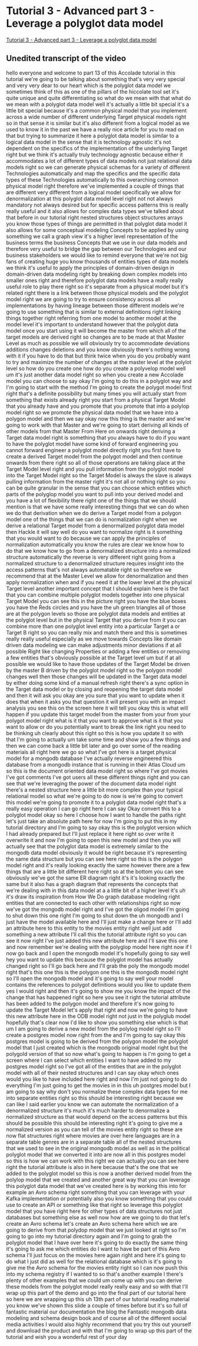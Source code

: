 
# Tutorial 3 - Advanced part 3 - Leverage a polyglot data model

[Tutorial 3 - Advanced part 3 - Leverage a polyglot data model](https://community.hackolade.com/slides/slide/leverage-a-polyglot-data-model-23?fullscreen=1)

## Unedited transcript of the video

hello everyone and welcome to part 13 of this Accolade tutorial in this tutorial we're going to be talking about something that's very very special and very very dear to our heart which is the polyglot data model we sometimes think of this as one of the pillars of the hiccolate tool set it's quite unique and quite differentiating so what do we mean with that what do we mean with a polyglot data model well it's actually a little bit special it's a little bit special because it's a common physical model that you implement across a wide number of different underlying Target physical models right so in that sense it is similar but it's also different from a logical model as we used to know it in the past we have a really nice article for you to read on that but trying to summarize it here a polyglot data model is similar to a logical data model in the sense that it is technology agnostic it's not dependent on the specifics of the implementation of the underlying Target right but we think it's actually truly technology agnostic because either it accommodates a lot of different types of data models not just relational data models right so we can generate physical schemas for a variety of different Technologies automatically and map the specifics and the specific data types of these Technologies automatically to this overarching common physical model right therefore we've implemented a couple of things that are different very different from a logical model specifically we allow for denormalization at this polyglot data model level right not not always mandatory not always desired but for specific access patterns this is really really useful and it also allows for complex data types we've talked about that before in our tutorial right nested structures object structures arrays you know those types of things are permitted in that polyglot data model it also allows for some conceptual modeling Concepts to be applied by using something we call a graph view it's a higher level representation of the business terms the business Concepts that we use in our data models and therefore very useful to bridge the gap between our Technologies and our business stakeholders we would like to remind everyone that we're not big fans of creating huge you know thousands of entities types of data models we think it's useful to apply the principles of domain-driven design in domain-driven data modeling right by breaking down complex models into smaller ones right and therefore polyglot data models have a really really useful role to play there right so it's separate from a physical model but it's related right there is a link between those physical models and the polyglot model right we are going to try to ensure consistency across all implementations by having lineage between those different models we're going to use something that is similar to external definitions right linking things together right referring from one model to another model at the model level it's important to understand however that the polyglot data model once you start using it will become the master from which all of the target models are derived right so changes are to be made at that Master Level as much as possible we will obviously try to accommodate deviations additions changes deletions and you know obviously there's nothing wrong with it if you have to do that but think twice when you do you probably want to try and maximize the number of changes at the master level at the polylot level so how do you create one how do you create a polyvelop model well um it's just another data model right so when you create a new Accolade model you can choose to say okay I'm going to do this in a polyglot way and I'm going to start with the method I'm going to create the polygot model first right that's a definite possibility but many times you will actually start from something that exists already right you start from a physical Target Model that you already have and you promote that you promote that into a polylop model right so we promote the physical data model that we have into a polygon model and then we say okay now this thing is the master and we're going to work with that Master and we're going to start deriving all kinds of other models from that Master From Here on onwards right deriving a Target data model right is something that you always have to do if you want to have the polyglot model have some kind of forward engineering you cannot forward engineer a polyglot model directly right you first have to create a derived Target model from the polygot model and then continue onwards from there right so all of those operations are taking place at the Target Model level right and you pull information from the polyglot model into the Target Model right so the Target Model is always the slave is always pulling information from the master right it's not all or nothing right so you can be quite granular in the sense that you can choose which entities which parts of the polyglop model you want to pull into your derived model and you have a lot of flexibility there right one of the things that we should mention is that we have some really interesting things that we can do when we do that derivation when we do derive a Target model from a polygon model one of the things that we can do is normalization right when we derive a relational Target model from a denormalized polyglot data model then Hackle it will say well do you want to normalize right is it something that you would want to do because we can apply the principles of normalization automatically you know the rules are clear we know how to do that we know how to go from a denormalized structure into a normalized structure automatically the reverse is very different right going from a normalized structure to a denormalized structure requires insight into the access patterns that's not always automatable right so therefore we recommend that at the Master Level we allow for denormalization and then apply normalization when and if you need it at the lower level at the physical Target level another important concept that I should explain here is the fact that you can combine multiple polyglot models together into one physical Target Model you can see this in the picture right you have the blue boxes you have the Reds circles and you have the uh green triangles all of those are at the polygon levels so those are polyglot data models and entities at the polyglot level but in the physical Target that you derive from it you can combine more than one polyglot level entity into a particular Target a or Target B right so you can really mix and match there and this is sometimes really really useful especially as we move towards Concepts like domain driven data modeling we can make adjustments minor deviations if at all possible Right like changing Properties or adding a few entities or removing a few entities that's obviously possible at the Target level um but if at all possible we would like to have those updates of the Target Model be driven by the master B driven by the polyglot model right so the polygon model changes well then those changes will be updated in the Target data model by either doing some kind of a manual refresh right there's a sync option in the Target data model or by closing and reopening the target data model and then it will ask you okay are you sure that you want to update when it does that when it asks you that question it will present you with an impact analysis you see this on the screen here it will tell you okay this is what will happen if you update this target model from the master from your from your polygot model right what is it that you want to approve what is it that you want to allow or do you potentially want to break the link right you need to be thinking uh clearly about this right so this is how you update it so with that I'm going to actually um take some time and show you a few things and then we can come back a little bit later and go over some of the reading materials all right here we go so what I've got here is a target physical model for a mongodb database I've actually reverse engineered this database from a mongodb instance that is running in their Atlas Cloud um so this is the document oriented data model right so where I've got movies I've got comments I've got users all these different things right and you can see that we're leveraging the power of the document data model right there's a nested structure here a little bit more complex than your typical relational model so what we're going to do now is we're going to convert this model we're going to promote it to a polyglot data model right that's a really easy operation I can go right here I can say Okay convert this to a polyglot model okay so here I choose how I want to handle the paths right let's just take an absolute path here for now I'm going to put this in my tutorial directory and I'm going to say okay this is the polyglot version which I had already prepared but I'll just replace it here right so over write it overwrite it and now I'm going to open this new model and then you will actually see that the polyglot data model is extremely similar to the mongodb data model obviously it would be right because it's representing the same data structure but you can see here right so this is the polygon model right and it's really looking exactly the same however there are a few things that are a little bit different here right so at the bottom you can see obviously we've got the same ER diagram right it's it's looking exactly the same but it also has a graph diagram that represents the concepts that we're dealing with in this data model at a a little bit of a higher level it's uh it's draw its inspiration from How We Do graph database modeling right entities that are connected to each other with relationships right so now we've got the mongodb model right and I've got the oligod model I'm going to shut down this one right I'm going to shut down the uh mongodb and I just have the model available here and I'll just make a change here or I'll add an attribute here to this entity to the movies entity right well just add something a new attribute I'll call this the tutorial attribute right so you can see it now right I've just added this new attribute here and I'll save this one and now remember we're dealing with the polyglop model here right now if I now go back and I open the mongodb model it's hopefully going to say well hey you want to update this because the polyglot model has actually changed right so I'll go back here and I'll grab the poly the mongodb model right that's this one this is the polygon one this is the mongodb model right so I'll open the mongodb model and it's going to say well your model contains the references to polygot definitions would you like to update them yes I would right and then it's going to show me you know the impact of the change that has happened right so here you see it right the tutorial attribute has been added to the polygon model and therefore it's now going to update the Target Model let's apply that right and now we're going to have this new attribute here in the ODB model right not just in the polyglub model hopefully that's clear now I'd like to show you something else which is that um I am going to derive a new model from the polylog model right so I'll create a postgres model now right from the and I'm going to say okay this postgres model is going to be derived from the polygon model the polyglot model that I just created which is the mongodb original model right but the polygold version of that so now what's going to happen is I'm going to get a screen where I can select which entities I want to have added to my postgres model right so I've got all of the entities that are in the polyglot model with all of their nested structures and I can say okay which ones would you like to have included here right and now I'm just not going to do everything I'm just going to get the movies in in this uh postgres model but I am going to say why don't you normalize these complex data types for me into separate entities right so this should be interesting right because we can like I said earlier you know we can automate the normalization of a denormalized structure it's much it's much harder to denormalize a normalized structure as that would depend on the access patterns but this should be possible this should be interesting right it's going to give me a normalized version as you can tell of the movies entity right so these are now flat structures right where movies are over here languages are in a separate table genres are in a separate table all of the nested structures that we used to see in the original mongodb model as well as in the political polyglot model that we converted it into are now all in this postgres model so this is how we can work with this right we can actually you can see here right the tutorial attribute is also in here because that's the one that we added to the polyglot model so this is now a another derived model from the polylop model that we created and another great way that you can leverage this polyglot data model that we've created here is by working this into for example an Avro schema right something that you can leverage with your Kafka implementation or potentially also you know something that you could use to create an API or something like that right so leverage this polyglot model that you have right here for other types of data structures not just databases but something else as well now how are we going to do that let's create an Avro schema let's create an Avro schema here which we are going to derive from that polydop model that we just looked at right so I'm going to go into my tutorial directory again and I'm going to grab the polyglot model that I have over here it's going to do exactly the same thing it's going to ask me which entities do I want to have be part of this Avro schema I'll just focus on the movies here again right and here it's going to do what I just did as well for the relational database which is it's going to give me the Avro schema for the movies entity right so I can now push this into my schema registry if I wanted to so that's another example I there's plenty of other examples that we could um come up with you can derive these models from the polyglot model really really easy and so with that I'll wrap up this part of the demo and go into the final part of our tutorial here so here we are wrapping up this uh 13th part of our tutorial reading material you know we've shown this slide a couple of times before but it's so full of fantastic material our documentation the blog the Fantastic mongodb data modeling and schema design book and of course all of the different social media activities I would also highly recommend that you try this out yourself and download the product and with that I'm going to wrap up this part of the tutorial and wish you a wonderful rest of your day